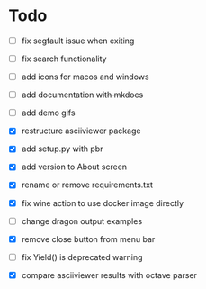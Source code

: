 # Todo

- [ ] fix segfault issue when exiting
- [ ] fix search functionality

- [ ] add icons for macos and windows
- [ ] add documentation ~~with mkdocs~~
- [ ] add demo gifs
- [x] restructure asciiviewer package
- [x] add setup.py with pbr
- [x] add version to About screen
- [x] rename or remove requirements.txt
- [x] fix wine action to use docker image directly
- [ ] change dragon output examples
- [x] remove close button from menu bar
- [ ] fix  Yield() is deprecated warning
- [x] compare asciiviewer results with octave parser
